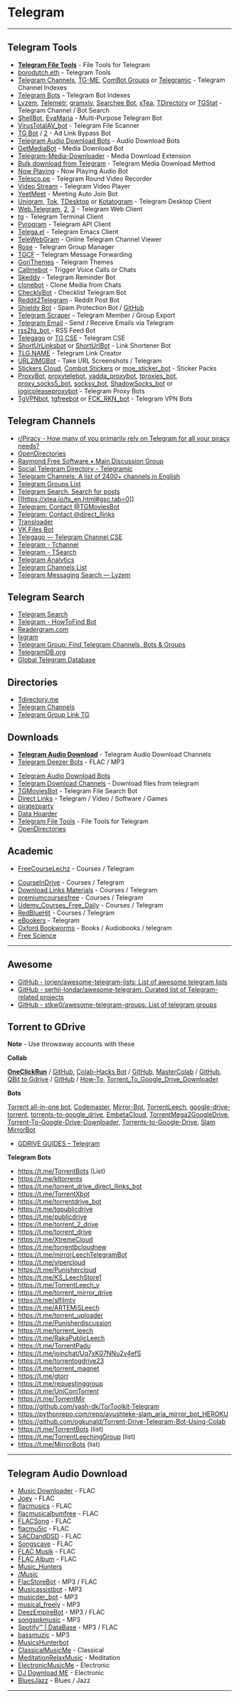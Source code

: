 # Telegram
----
## **Telegram Tools**

* **[Telegram File Tools](https://www.reddit.com/r/FREEMEDIAHECKYEAH/wiki/storage#wiki_telegram_file_tools)** - File Tools for Telegram
* [borodutch.eth](https://borodutch.com/) - Telegram Tools
* [Telegram Channels](https://telegramchannels.me/), [TG-ME](https://www.tg-me.com/), [ComBot Groups](https://combot.org/telegram/top/groups) or [Telegramic](https://telegramic.org/) - Telegram Channel Indexes
* [Telegram Bots](https://www.reddit.com/r/FREEMEDIAHECKYEAH/wiki/storage#wiki_telegram_bots) - Telegram Bot Indexes
* [Lyzem](https://lyzem.com/), [Telemetr](https://telemetr.io/), [gramxly](https://gramxly.com/), [Searchee Bot](https://t.me/SearcheeBot), [xTea](https://xtea.io/ts_en.html), [TDirectory](https://tdirectory.me/) or [TGStat](https://tgstat.com/search) - Telegram Channel / Bot Search
* [ShellBot](https://github.com/MannyHackers/ShellBot), [EvaMaria](https://github.com/EvamariaTG/EvaMaria) - Multi-Purpose Telegram Bot
* [VirusTotalAV_bot](https://t.me/VirusTotalAV_bot) - Telegram File Scanner
* [TG Bot](https://drlinkbot.t.me/) / [2](https://github.com/TheCaduceus/Link-Bypasser-Bot) - Ad Link Bypass Bot
* [Telegram Audio Download Bots](https://www.reddit.com/r/FREEMEDIAHECKYEAH/wiki/storage#wiki_telegram_audio_download_bots) - Audio Download Bots
* [GetMediaBot](https://t.me/getmediabot) - Media Download Bot
* [Telegram-Media-Downloader](https://github.com/fattynoparents/Telegram-Media-Downloader) - Media Download Extension
* [Bulk download from Telegram](https://zebradil.me/post/2018-04-18-bulk-download-from-telegram/) - Telegram Media Download Method
* [Now Playing](https://t.me/nowplaybot) - Now Playing Audio Bot
* [Telesco.pe](https://telesco.pe/) - Telegram Round Video Recorder
* [Video Stream](https://github.com/lntechnical2/videostream) - Telegram Video Player 
* [YeetMeet](https://github.com/1337w0rm/YeetMeet) - Meeting Auto Join Bot
* [Unigram](https://github.com/UnigramDev/Unigram), [Tok](https://invent.kde.org/network/tok), [TDesktop](https://github.com/Forkgram/tdesktop) or [Kotatogram](https://github.com/kotatogram/kotatogram-desktop) - Telegram Desktop Client
* [Web.Telegram](https://web.telegram.org/), [2](https://webk.telegram.org/), [3](https://webz.telegram.org/) - Telegram Web Client
* [tg](https://github.com/paul-nameless/tg) - Telegram Terminal Client
* [Pyrogram](https://docs.pyrogram.org/) - Telegram API Client
* [Telega.el](https://github.com/zevlg/telega.el) - Telegram Emacs Client
* [TeleWebGram](https://telewebgram.com/) - Online Telegram Channel Viewer
* [Rose](https://t.me/MissRose_bot) - Telegram Group Manager
* [TGCF](https://github.com/aahnik/tgcf) - Telegram Message Forwarding
* [GoriThemes](https://t.me/GoriThemes) - Telegram Themes
* [Callmebot](https://www.callmebot.com/) - Trigger Voice Calls or Chats
* [Skeddy](https://skeddy.me/) - Telegram Reminder Bot
* [clonebot](https://github.com/m4mallu/clonebot) - Clone Media from Chats
* [ChecklyBot](https://t.me/checklybot) - Checklist Telegram Bot
* [Reddit2Telegram](https://github.com/Fillll/reddit2telegram) - Reddit Post Bot
* [Shieldy Bot](https://t.me/shieldy_bot) - Spam Protection Bot / [GitHub](https://github.com/1inch/shieldy)
* [Telegram Scraper](https://www.telegramscraper.com/) - Telegram Member / Group Export
* [Telegram Email](https://t.me/etlgr_bot) - Send / Receive Emails via Telegram
* [rss2tg_bot ](https://t.me/rss2tg_bot) - RSS Feed Bot
* [Telegago](https://cse.google.com/cse?&cx=006368593537057042503:efxu7xprihg#gsc.tab=0) or [TG CSE](https://cse.google.com/cse?cx=006249643689853114236:a3iibfpwexa) - Telegram CSE
* [ShortUrLinksbot](https://t.me/ShortUrLinksbot) or [ShortUrlBot](https://t.me/ShortUrlBot) - Link Shortener Bot 
* [TLG.NAME](https://www.tlg.name/) - Telegram Link Creator
* [URL2IMGBot](https://t.me/URL2IMGBot) - Take URL Screenshots / Telegram 
* [Stickers Cloud](https://stickers.cloud/en), [Combot Stickers](https://combot.org/telegram/stickers) or [moe_sticker_bot](https://t.me/moe_sticker_bot) - Sticker Packs
* [ProxyBot](https://t.me/vamproxy_bot), [proxytelebot](https://t.me/proxytelebot), [yadda_proxybot](https://t.me/yadda_proxybot), [tproxies_bot](https://t.me/tproxies_bot), [proxy_socks5_bot](https://t.me/proxy_socks5_bot), [socksy_bot](https://t.me/socksy_bot), [ShadowSocks_bot](https://t.me/ShadowSocks_bot) or [logicpleaseproxybot](https://t.me/logicpleaseproxybot) - Telegram Proxy Bots
* [TgVPNbot](https://t.me/TgVPNbot), [tgfreebot](https://t.me/tgfreebot) or [FCK_RKN_bot](https://t.me/FCK_RKN_bot) - Telegram VPN Bots

## **Telegram Channels**

- [r/Piracy - How many of you primarily rely on Telegram for all your piracy needs?](https://www.reddit.com/r/Piracy/comments/hpzcq3/how_many_of_you_primarily_rely_on_telegram_for/)
- [OpenDirectories](https://t.me/r_OpenDirectories)
- [Raymond Free Software • Main Discussion Group](https://t.me/raymondfreesoftware)
- [Social Telegram Directory - Telegramic](https://telegramic.org/)
- [Telegram Channels: A list of 2400+ channels in English](https://telegramchannels.me/channels)
- [Telegram Groups List](https://tgram.io/)
- [Telegram Search. Search for posts](https://tgstat.com/search)
- [[https://xtea.io/ts_en.html#gsc.tab=0]]
- [Telegram: Contact @TGMoviesBot](https://t.me/TGMoviesBot)
- [Telegram: Contact @direct_llinks](https://t.me/direct_llinks)
- [Transloader](https://t.me/transload)
- [VK Files Bot](https://t.me/VKFiles_Bot)
- [Telegago — Telegram Channel CSE](https://cse.google.com/cse?cx=006368593537057042503%3Aefxu7xprihg&q=+#gsc.tab=0&gsc.q=%20&gsc.page=1)
- [Telegram - Tchannel](https://tchannels.me/)
- [Telegram - TSearch](http://tsear.ch/)
- [Telegram Analytics](https://tgstat.com/)
- [Telegram Channels List](https://tlgrm.eu/channels)
- [Telegram Messaging Search — Lyzem](https://lyzem.com/)

## Telegram Search

- [Telegram Search](https://tgstat.ru/en/search)
- [Telegram - HowToFind Bot](https://t.me/howtofind_bot)
- [Readergram.com](https://readergram.com/)
- [Ixgram](https://www.telegramgroup1.com/)
- [Telegram Group: Find Telegram Channels, Bots & Groups](https://www.telegram-group.com/en)
- [TelegramDB.org](https://telegramdb.org/)
- [Global Telegram Database](https://t.me/s/privatelinks)

## Directories 

- [Tdirectory.me](https://tdirectory.me/)
- [Telegram Channels](https://telegramchannels.me/)
- [Telegram Group Link TG](https://www.tg-me.com/)

## Downloads

- **[Telegram Audio Download](https://www.reddit.com/r/FREEMEDIAHECKYEAH/wiki/storage#wiki_telegram_audio_download)** - Telegram Audio Download Channels
- [Telegram Deezer Bots](https://www.reddit.com/r/FREEMEDIAHECKYEAH/wiki/storage#wiki_telegram_deezer_bots) - FLAC / MP3
* [Telegram Audio Download Bots](https://www.reddit.com/r/FREEMEDIAHECKYEAH/wiki/storage#wiki_telegram_audio_download_bots)
* [Telegram Download Channels](https://piracy.now.sh/telegram/) - Download files from telegram
* [TGMoviesBot](https://t.me/TGMoviesBot) - Telegram File Search Bot 
* [Direct Links](https://t.me/direct_llinks) - Telegram / Video / Software / Games
* [piratezparty](https://t.me/piratezparty)
* [Data Hoarder](https://t.me/r_DataHoarder)
* [Telegram File Tools](https://www.reddit.com/r/FREEMEDIAHECKYEAH/wiki/storage#wiki_telegram_file_tools) - File Tools for Telegram
* [OpenDirectories](https://t.me/r_OpenDirectories)


## Academic

- [FreeCourseLechz](https://t.me/joinchat/AAAAAEeZL9jF22ZREqka2g) - Courses / Telegram 
* [CourseInDrive](https://t.me/CourseInDrive) - Courses / Telegram 
* [Download Links Materials](https://t.me/DownloadLinksMaterials) - Courses / Telegram
* [premiumcoursesfree](https://t.me/premiumcoursesfree) - Courses / Telegram
* [Udemy_Courses_Free_Daily](https://t.me/Udemy_Courses_Free_Daily) - Courses / Telegram
* [RedBlueHit](https://t.me/RedBlueHit) - Courses / Telegram
* [eBookers](https://t.me/ebookers) - Telegram  
* [Oxford Bookworms](https://t.me/OxfordBookworms) - Books / Audiobooks / telegram  
* [Free Science](https://t.me/freescience) 

----

## Awesome

- [GitHub - lorien/awesome-telegram-lists: List of awesome telegram lists](https://github.com/lorien/awesome-telegram-lists)
- [GitHub - serhii-londar/awesome-telegram: Curated list of Telegram-related projects](https://github.com/serhii-londar/awesome-telegram)
- [GitHub - stkw0/awesome-telegram-groups: List of telegram groups](https://github.com/stkw0/awesome-telegram-groups)


## **Torrent to GDrive**

**Note** - Use throwaway accounts with these

**Collab**

**[OneClickRun](https://colab.research.google.com/github/biplobsd/OneClickRun/blob/master/OneClickRun.ipynb)** / [GitHub](https://github.com/biplobsd/OneClickRun), [Colab-Hacks Bot](https://colab.research.google.com/github/PradyumnaKrishna/Colab-Hacks/blob/master/Torrent%20Downloader/Torrent%20Downloader.ipynb) / [GitHub](https://github.com/PradyumnaKrishna/Colab-Hacks), [MasterColab](https://colab.research.google.com/github/yunooooo/Master-Colab/blob/master/Master-Colab.ipynb%20) / [GitHub](https://github.com/yunooooo/Master-Colab), [QBit to Gdrive](https://colab.research.google.com/github/Xavy-13/qbittorrent/blob/main/qBittorrent.ipynb) / [GitHub](https://github.com/xavy-13/qbittorrent) / [How-To](https://rentry.co/TorrentColab), [Torrent_To_Google_Drive_Downloader](https://colab.research.google.com/github/FKLC/Torrent-To-Google-Drive-Downloader/blob/master/Torrent_To_Google_Drive_Downloader.ipynb)

**Bots** 

[Torrent all-in-one bot](https://github.com/patheticGeek/torrent-aio-bot), [Codemaster](https://github.com/mohitjoshi155/Codemaster), [Mirror-Bot](https://github.com/KenHV/Mirror-Bot), [TorrentLeech](https://github.com/alfianandaa/TorrentLeech-Gdrive), [google-drive-torrent](https://github.com/karl-chan/google-drive-torrent), [torrents-to-google_drive](https://github.com/dabare/torrents-to-google_drive), [EmbetaCloud](https://github.com/Mrigank11/embetacloud), [TorrentMega2GoogleDrive](https://github.com/kakamband/TorrentMega2GoogleDrive), [Torrent-To-Google-Drive-Downloader](https://github.com/puki56/Torrent-To-Google-Drive-Downloader), [Torrents-to-Google-Drive](https://github.com/cheems/Torrents-to-Google-Drive), [Slam MirrorBot](https://github.com/SlamDevs/slam-mirrorbot)

- [GDRIVE GUIDES – Telegram](https://t.me/s/gdriveguides)

**Telegram Bots**

* https://t.me/TorrentBots (List)
* https://t.me/kltorrents 
* https://t.me/torrent_drive_direct_llinks_bot
* https://t.me/TorrentXbot
* https://t.me/torrentdrive_bot
* https://t.me/tgpublicdrive
* https://t.me/publicdrive
* https://t.me/torrent_2_drive
* https://t.me/torrent_drive
* https://t.me/XtremeCloud 
* https://t.me/torrentbcloudnew
* https://t.me/mirrorLeechTelegramBot
* https://t.me/vipercloud 
* https://t.me/Punishercloud
* https://t.me/KS_LeechStore1
* https://t.me/TorrentLeech_v 
* https://t.me/torrent_mirror_drive
* https://t.me/slfilmtv
* https://t.me/ARTEMiSLeech 
* https://t.me/torrent_uploader
* https://t.me/Punisherdiscussion
* https://t.me/torrent_leech
* https://t.me/RakaPublicLeech
* https://t.me/TorrentPadu
* https://t.me/joinchat/Uq7xK07NNu2v4efS
* https://t.me/torrentogdrive23
* https://t.me/torrent_magnet
* https://t.me/gtorr
* https://t.me/requestinggroup
* https://t.me/UniComTorrent 
* https://t.me/TorrentMir
* https://github.com/yash-dk/TorToolkit-Telegram
* https://pythonrepo.com/repo/ayushteke-slam_aria_mirror_bot_HEROKU
* https://github.com/ogkunald/Torrent-Drive-Telegram-Bot-Using-Colab
* https://t.me/TorrentBots (list)
* https://t.me/TorrentLeechingGroup (list)
* https://t.me/MirrorBots (list) 

***

## Telegram Audio Download

-   [Music Downloader](https://t.me/MusicDownloaderRobot) - FLAC
-   [Joey](https://t.me/joeymusicbot) - FLAC
-   [flacmusics](https://t.me/flacmusics/) - FLAC
-   [flacmusicalbumfree](https://t.me/flacmusicalbumfree/) - FLAC
-   [FLACSong](https://t.me/FLACSong) - FLAC
-   [flacmu5ic](https://t.me/flacmu5ic/) - FLAC
-   [SACDandDSD](https://t.me/SACDandDSD) - FLAC
-   [Songscave](https://t.me/songscave) - FLAC
-   [FLAC Musik](https://t.me/flacmuzik) - FLAC
-   [FLAC Album](https://t.me/FLAC_DSD_LOSSLESS_HIRES) - FLAC
-   [Music_Hunters](https://t.me/Music_Hunters)
-   [/Music](https://t.me/music)
-   [FlacStoreBot](https://t.me/FlacStoreBot) - MP3 / FLAC
-   [Musicassistbot](https://t.me/Musicassistbot) - MP3
-   [musicder_bot](https://t.me/musicder_bot) - MP3
-   [musical_freely](https://t.me/musical_freely) - MP3
-   [DeezEmpireBot](https://t.me/DeezEmpireBot) - MP3 / FLAC
-   [songspkmusic](https://t.me/songspkmusic) - MP3
-   [Spotify™ | DataBase](https://t.me/joinchat/CpMAJhkWaTwk8BVPepASZQ) - MP3 / FLAC
-   [bassmuzic](https://t.me/bassmuzic) - MP3
-   [MusicsHunterbot](https://t.me/MusicsHunterbot)
-   [ClassicalMusicMe](https://t.me/ClassicalMusicMe) - Classical
-   [MeditationRelaxMusic](https://t.me/MeditationRelaxMusic) - Meditation
-   [ElectronicMusicMe](https://t.me/ElectronicMusicMe) - Electronic
-   [DJ Download ME](https://t.me/edmdownloadme) - Electronic
-   [BluesJazz](https://t.me/BluesJazz) - Blues / Jazz

___